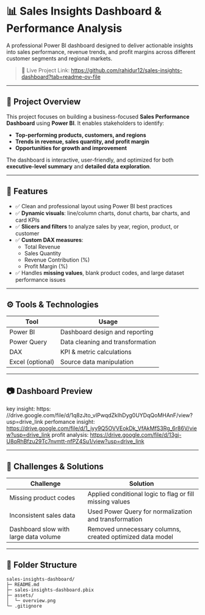 # 📊 Sales Insights Dashboard & Performance Analysis

A professional Power BI dashboard designed to deliver actionable insights into sales performance, revenue trends, and profit margins across different customer segments and regional markets.

> 📌 Live Project Link: https://github.com/rahidur12/sales-insights-dashboard?tab=readme-ov-file 

---

## 🧠 Project Overview

This project focuses on building a business-focused **Sales Performance Dashboard** using **Power BI**. It enables stakeholders to identify:
- **Top-performing products, customers, and regions**
- **Trends in revenue, sales quantity, and profit margin**
- **Opportunities for growth and improvement**

The dashboard is interactive, user-friendly, and optimized for both **executive-level summary** and **detailed data exploration**.

---

## 🚀 Features

- ✅ Clean and professional layout using Power BI best practices
- ✅ **Dynamic visuals**: line/column charts, donut charts, bar charts, and card KPIs
- ✅ **Slicers and filters** to analyze sales by year, region, product, or customer
- ✅ **Custom DAX measures**:
  - Total Revenue
  - Sales Quantity
  - Revenue Contribution (%)
  - Profit Margin (%)
- ✅ Handles **missing values**, blank product codes, and large dataset performance issues

---

## ⚙️ Tools & Technologies

| Tool           | Usage                            |
|----------------|----------------------------------|
| Power BI       | Dashboard design and reporting   |
| Power Query    | Data cleaning and transformation |
| DAX            | KPI & metric calculations        |
| Excel (optional) | Source data manipulation       |

---

## 📷 Dashboard Preview

key insight: https: //drive.google.com/file/d/1q8zJto_vIPwqdZkIhDyg0UYDqQoMHAnF/view?usp=drive_link
perfomance insight: https://drive.google.com/file/d/1_jyy9Q5OVVEokDk_VfAkMfS3Rg_6r86V/view?usp=drive_link
profit analysis: https://drive.google.com/file/d/13gj-U8qRhBfzu29Tc7nvmtt-nfPZ4Su1/view?usp=drive_link


---

## 🧩 Challenges & Solutions

| Challenge                                | Solution                                                   |
|-----------------------------------------|-------------------------------------------------------------|
| Missing product codes                   | Applied conditional logic to flag or fill missing values    |
| Inconsistent sales data                 | Used Power Query for normalization and transformation       |
| Dashboard slow with large data volume   | Removed unnecessary columns, created optimized data model   |

---

## 📁 Folder Structure

```text
sales-insights-dashboard/
├─ README.md
├─ sales‑insights-dashboard.pbix
├─ assets/
│  └─ overview.png
└─ .gitignore
